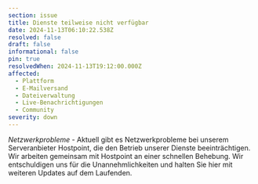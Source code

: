 ```yaml
---
section: issue
title: Dienste teilweise nicht verfügbar
date: 2024-11-13T06:10:22.538Z
resolved: false
draft: false
informational: false
pin: true
resolvedWhen: 2024-11-13T19:12:00.000Z
affected:
  - Plattform
  - E-Mailversand
  - Dateiverwaltung
  - Live-Benachrichtigungen
  - Community
severity: down
---
```

*Netzwerkprobleme* - Aktuell gibt es Netzwerkprobleme bei unserem Serveranbieter Hostpoint, die den Betrieb unserer Dienste beeinträchtigen. Wir arbeiten gemeinsam mit Hostpoint an einer schnellen Behebung. Wir entschuldigen uns für die Unannehmlichkeiten und halten Sie hier mit weiteren Updates auf dem Laufenden.